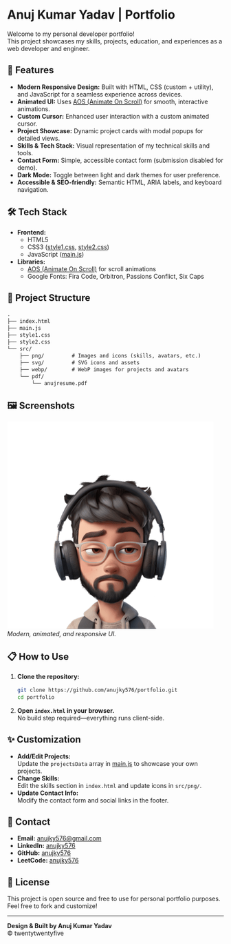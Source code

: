 # Anuj Kumar Yadav | Portfolio

Welcome to my personal developer portfolio!  
This project showcases my skills, projects, education, and experiences as a web developer and engineer.

## 🚀 Features

- **Modern Responsive Design:** Built with HTML, CSS (custom + utility), and JavaScript for a seamless experience across devices.
- **Animated UI:** Uses [AOS (Animate On Scroll)](https://michalsnik.github.io/aos/) for smooth, interactive animations.
- **Custom Cursor:** Enhanced user interaction with a custom animated cursor.
- **Project Showcase:** Dynamic project cards with modal popups for detailed views.
- **Skills & Tech Stack:** Visual representation of my technical skills and tools.
- **Contact Form:** Simple, accessible contact form (submission disabled for demo).
- **Dark Mode:** Toggle between light and dark themes for user preference.
- **Accessible & SEO-friendly:** Semantic HTML, ARIA labels, and keyboard navigation.

## 🛠️ Tech Stack

- **Frontend:**  
  - HTML5  
  - CSS3 ([style1.css](style1.css), [style2.css](style2.css))  
  - JavaScript ([main.js](main.js))
- **Libraries:**  
  - [AOS (Animate On Scroll)](https://michalsnik.github.io/aos/) for scroll animations
  - Google Fonts: Fira Code, Orbitron, Passions Conflict, Six Caps

## 📂 Project Structure

```
.
├── index.html
├── main.js
├── style1.css
├── style2.css
└── src/
    ├── png/         # Images and icons (skills, avatars, etc.)
    ├── svg/         # SVG icons and assets
    ├── webp/        # WebP images for projects and avatars
    └── pdf/
        └── anujresume.pdf
```

## 🖼️ Screenshots

![Portfolio Screenshot](src/png/nav-avatar.png)  
*Modern, animated, and responsive UI.*

## 📋 How to Use

1. **Clone the repository:**
   ```sh
   git clone https://github.com/anujky576/portfolio.git
   cd portfolio
   ```
2. **Open `index.html` in your browser.**  
   No build step required—everything runs client-side.

## ✨ Customization

- **Add/Edit Projects:**  
  Update the `projectsData` array in [main.js](main.js) to showcase your own projects.
- **Change Skills:**  
  Edit the skills section in `index.html` and update icons in `src/png/`.
- **Update Contact Info:**  
  Modify the contact form and social links in the footer.

## 📧 Contact

- **Email:** anujky576@gmail.com
- **LinkedIn:** [anujky576](https://www.linkedin.com/in/anujky576/)
- **GitHub:** [anujky576](https://github.com/anujky576)
- **LeetCode:** [anujky576](https://leetcode.com/anujky576/)

## 📝 License

This project is open source and free to use for personal portfolio purposes.  
Feel free to fork and customize!

---

**Design & Built by Anuj Kumar Yadav**  
© twentytwentyfive
